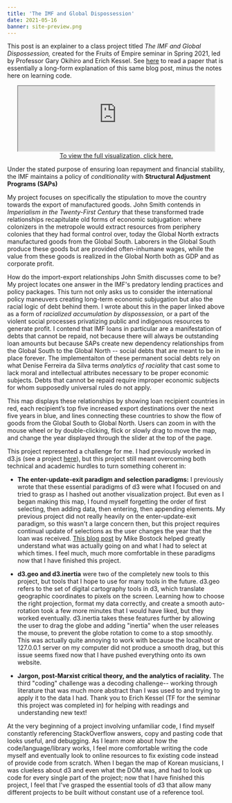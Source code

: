 ```yaml
---
title: 'The IMF and Global Dispossession'
date: 2021-05-16
banner: site-preview.png
---
```


This post is an explainer to a class project titled _The IMF and
Global Dispossession,_ created for the Fruits of Empire seminar in
Spring 2021, led by Professor Gary Okihiro and Erich Kessel. See
[here](https://github.com/18kimn/imf_loans/raw/main/text/paper.pdf) to
read a paper that is essentially a long-form explanation of this same
blog post, minus the notes here on learning code.

<p align="center">
  <iframe src="https://imfdispossession.info" width="90%" height={800}>
  </iframe>
  <br />
  <a href="https://imfdispossession.info"> To view the full visualization, click here.</a>
</p>

Under the stated purpose of ensuring loan repayment and financial
stability, the IMF maintains a policy of _conditionality_ with
**Structural Adjustment Programs (SAPs)**

My project focuses on specifically the stipulation to move the country
towards the export of manufactured goods. John Smith contends in
_Imperialism in the Twenty-First Century_ that these transformed trade
relationships recapitulate old forms of economic subjugation: where
colonizers in the metropole would extract resources from periphery
colonies that they had formal control over, today the Global North
extracts manufactured goods from the Global South. Laborers in the
Global South produce these goods but are provided often-inhumane
wages, while the value from these goods is realized in the Global
North both as GDP and as corporate profit.

How do the import-export relationships John Smith discusses come to
be? My project locates one answer in the IMF's predatory lending
practices and policy packages. This turn not only asks us to consider
the international policy maneuvers creating long-term economic
subjugation but also the racial logic of debt behind them. I wrote
about this in the paper linked above as a form of _racialized
accumulation by dispossession,_ or a part of the violent social
processes privatizing public and indigenous resources to generate
profit. I contend that IMF loans in particular are a manifestation of
debts that cannot be repaid, not because there will always be
outstanding loan amounts but because SAPs create new dependency
relationships from the Global South to the Global North -- social
debts that are meant to be in place forever. The implementaiton of
these permanent social debts rely on what Denise Ferreira da Silva
terms _analytics of raciality_ that cast some to lack moral and
intellectual attributes necessary to be proper economic subjects.
Debts that cannot be repaid require improper economic subjects for
whom supposedly universal rules do not apply.

This map displays these relationships by showing loan recipient
countries in red, each recipient’s top five increased export
destinations over the next five years in blue, and lines connecting
these countries to show the flow of goods from the Global South to
Global North. Users can zoom in with the mouse wheel or by
double-clicking, flick or slowly drag to move the map, and change the
year displayed through the slider at the top of the page.

This project represented a challenge for me. I had previously worked
in d3.js (see a project [here](korean-music-map.info)), but this
project still meant overcoming both technical and academic hurdles to
turn something coherent in:

- **The enter-update-exit paradigm and selection paradigms:** I
  previously wrote that these essential paradigms of d3 were what I
  focused on and tried to grasp as I hashed out another visualization
  project. But even as I began making this map, I found myself
  forgetting the order of first selecting, then adding data, then
  entering, then appending elements. My previous project did not
  really heavily on the enter-update-exit paradigm, so this wasn't a
  large concern then, but this project requires continual update of
  selections as the user changes the year that the loan was received.
  [This blog post](https://bost.ocks.org/mike/selection/) by Mike
  Bostock helped greatly understand what was actually going on and
  what I had to select at which times. I feel much, much more
  comfortable in these paradigms now that I have finished this
  project.

- **d3.geo and d3.inertia** were two of the completely new tools to
  this project, but tools that I hope to use for many tools in the
  future. d3.geo refers to the set of digital cartography tools in d3,
  which translate geographic coordinates to pixels on the screen.
  Learning how to choose the right projection, format my data
  correctly, and create a smooth auto-rotation took a few more minutes
  that I would have liked, but they worked eventually. d3.inertia
  takes these features further by allowing the user to drag the globe
  and adding "inertia" when the user releases the mouse, to prevent
  the globe rotation to come to a stop smoothly. This was actually
  quite annoying to work with because the localhost or 127.0.0.1
  server on my computer did not produce a smooth drag, but this issue
  seems fixed now that I have pushed everything onto its own website.

- **Jargon, post-Marxist critical theory, and the analytics of
  raciality.** The third "coding" challenge was a decoding challenge--
  working through literature that was much more abstract than I was
  used to and trying to apply it to the data I had. Thank you to Erich
  Kessel (TF for the seminar this project was completed in) for
  helping with readings and understanding new text!

At the very beginning of a project involving unfamiliar code, I find
myself constantly referencing StackOverflow answers, copy and pasting
code that looks useful, and debugging. As I learn more about how the
code/language/library works, I feel more comfortable writing the code
myself and eventually look to online resources to fix existing code
instead of provide code from scratch. When I began the map of Korean
musicians, I was clueless about d3 and even what the DOM was, and had
to look up code for every single part of the project; now that I have
finished this project, I feel that I've grasped the essential tools of
d3 that allow many different projects to be built without constant use
of a reference tool.
